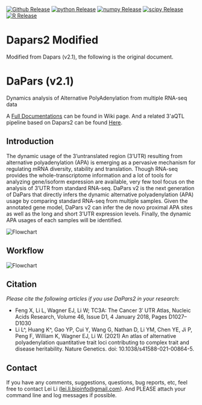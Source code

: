 [![Github Release](https://img.shields.io/badge/release-v2.1-brightgreen)](https://github.com/3UTR/DaPars2)
[![python Release](https://img.shields.io/badge/python-3.8-brightgreen)](https://www.python.org/downloads/)
[![numpy Release](https://img.shields.io/badge/numpy-1.22-brightgreen)](https://numpy.org/)
[![scipy Release](https://img.shields.io/badge/numpy-1.80-brightgreen)](https://scipy.org/)
[![R Release](https://img.shields.io/badge/R-3.6.3-brightgreen)](https://cran.r-project.org/)

# Dapars2 Modified

Modified from Dapars (v2.1), the following is the original document.

# DaPars (v2.1)

Dynamics analysis of Alternative PolyAdenylation from multiple RNA-seq data

A [Full Documentations](https://github.com/3UTR/DaPars2/wiki) can be found in Wiki page. And a related 3'aQTL pipeline based on Dapars2 can be found [Here](https://github.com/3UTR/3aQTL-pipe).

## Introduction

The dynamic usage of the 3’untranslated region (3’UTR) resulting from alternative polyadenylation (APA) is emerging as a pervasive mechanism for regulating mRNA diversity, stability and translation. Though RNA-seq provides the whole-transcriptome information and a lot of tools for analyzing gene/isoform expression are available, very few tool focus on the analysis of 3’UTR from standard RNA-seq. DaPars v2 is the next generation of DaPars that directly infers the dynamic alternative polyadenylation (APA) usage by comparing standard RNA-seq from multiple samples. Given the annotated gene model, DaPars v2 can infer the de novo proximal APA sites as well as the long and short 3’UTR expression levels. Finally, the dynamic APA usages of each samples will be identified.

![Flowchart](https://farm8.staticflickr.com/7814/46170216185_6e5eb332fb.jpg) 

## Workflow

![Flowchart](https://farm8.staticflickr.com/65535/51154541918_8a63879ed1_k.jpg)


## Citation

*Please cite the following articles if you use DaPars2 in your research*:
* Feng X, Li L, Wagner EJ, Li W; TC3A: The Cancer 3′ UTR Atlas, Nucleic Acids Research, Volume 46, Issue D1, 4 January 2018, Pages D1027–D1030
* Li L^, Huang K^, Gao YP, Cui Y, Wang G, Nathan D, Li YM, Chen YE, Ji P, Peng F, William K, Wagner EJ, Li W. (2021) An atlas of alternative polyadenylation quantitative trait loci contributing to complex trait and disease heritability. Nature Genetics. doi: 10.1038/s41588-021-00864-5. 



## Contact

If you have any comments, suggestions, questions, bug reports, etc, feel free to contact Lei Li (lei.li.bioinfo@gmail.com). And PLEASE attach your command line and log messages if possible.


